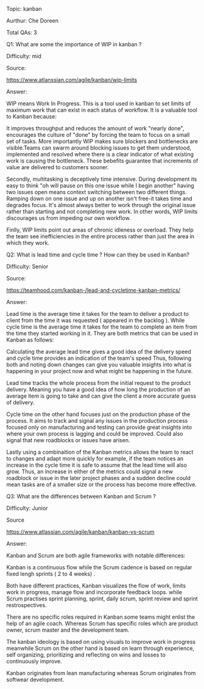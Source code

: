 Topic: kanban

Aurthur: Che Doreen

Total QAs: 3

Q1: What are some the importance of WIP in kanban ?

Difficulty: mid

Source:

https://www.atlanssian.com/agile/kanban/wip-limits 

Answer:

WIP means Work In Progress. This is a tool used in kanban to set limits of maximum work that can exist in each status of workflow. It is a valuable tool to Kanban because:

It improves throughput and reduces the amount of work "nearly done", encourages the culture of "done" by forcing the team to focus on a small set of tasks. More importantly WIP makes sure blockers and bottlenecks are visible.Teams can swarm around blocking issues to get them understood, implemented and resolved where there is a clear indicator of what existing work is causing the bottleneck. These bebefits guarantee that increments of value are delivered to customers sooner.

Secondly, multitasking is deceptively time intensive. During development its easy to think "oh will pause on this one issue while I begin another" having two issues open means context switching between two different things. Ramping down on one issue and up on another isn't free-it takes time and degrades focus. It's almost always better to work through the original issue rather than starting and not completing new work. In other words, WIP limits discourages us from impeding our own workflow.

Finlly, WIP limits point out areas of chronic idleness or overload. They help the team see inefficiencies in the entire process rather than just the area in which they work.

Q2: What is lead time and cycle time ? How can they be used in Kanban?

Difficulty: Senior

Source:

https://teamhood.com/kanban-/lead-and-cycletime-kanban-metrics/

Answer:

Lead time is the average time it takes for the team to deliver a product to client from the time it was requested ( appeared in the backlog ). While cycle time is the average time it takes for the team to complete an item from the time they started working in it. They are both metrics that can be used in Kanban as follows:

Calculating the average lead time gives a good idea of the delivery speed and cycle time provides an indication of the team's speed Thus, following both and noting down changes can give you valuable insights into what is happening in your project now and what might be happening in the future.

Lead time tracks the whole process from the initial request to the product delivery. Meaning you have a good idea of how long the production of an average item is going to take and can give the client a more accurate guess of delivery.

Cycle time on the other hand focuses just on the production phase of the process. It aims to track and signal any issues in the production process focused only on manufacturing and testing can provide great insights into where your own process is lagging and could be improved. Could also signal that new roadblocks or issues have arisen.

Lastly using a combinaition of the Kanban metrics allows the team to react to changes and adapt more quickly for example, if the team notices an increase in the cycle time it is safe to assume that the lead time will also grow. Thus, an increase in either of the metrics could signal a new roadblock or issue in the later project phases and a sudden decline could mean tasks are of a smaller size or the process has become more effective.

Q3: What are the differences between Kanban and Scrum ?

Difficulty: Junior

Source

https://www.atlassian.com/agile/kanban/kanban-vs-scrum

Answer:

Kanban and Scrum are both agile frameworks with notable differences:

Kanban is a continuous flow while the Scrum cadence is based on regular fixed lengh sprints ( 2 to 4 weeks) .

Both have different practices, Kanban visualizes the flow of work, limits work in progress, manage flow and incorporate feedback loops. while Scrum practises sprint planning, sprint, daily scrum, sprint review and sprint restrospectives.

There are no specific roles required in Kanban some teams might enlist the help of an agile coach. Whereas Scrum has specific roles which are product owner, scrum master and the development team.

The kanban ideology is based on using visuals to improve work in progress meanwhile Scrum on the other hand is based on learn through experience, self organizing, prioritizing and reflecting on wins and losses to continuously improve.

Kanban originates from lean manufacturing whereas Scrum originates from softwear development.
